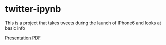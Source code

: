 # twitter-ipynb
This is a project that takes tweets during the launch of IPhone6 and looks at basic info

[Presentation PDF](https://github.com/mccurcio/twitter-ipynb/blob/master/Case%20Study%201.pdf)
